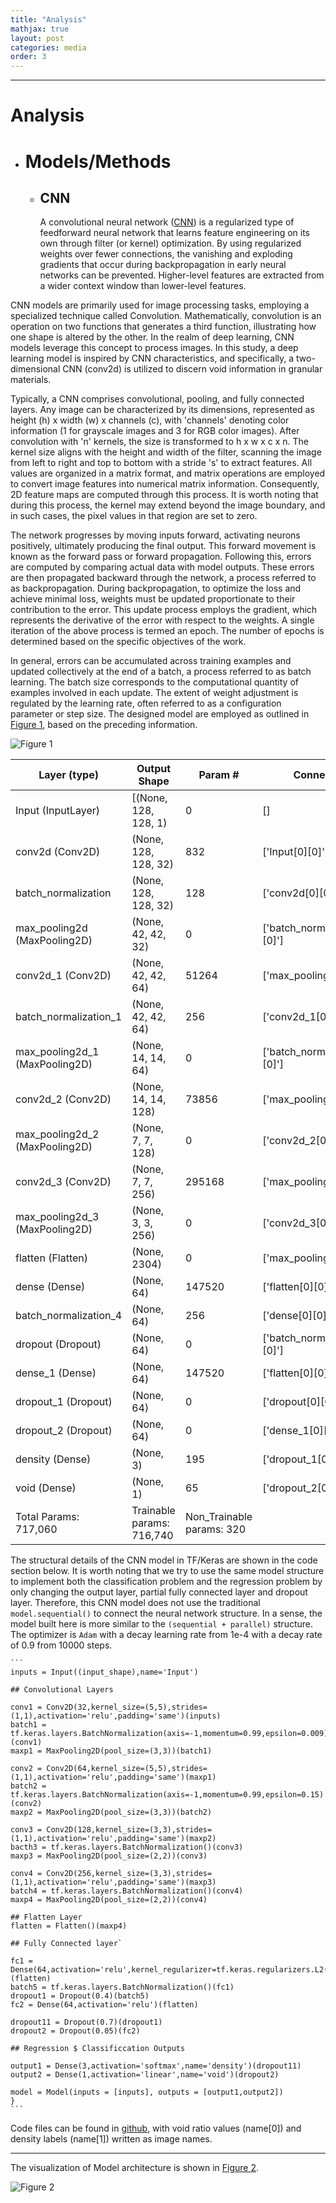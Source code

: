 ```yaml
---
title: "Analysis"
mathjax: true
layout: post
categories: media
order: 3
---
```


---

# Analysis

*  # **Models/Methods**
  
   * ## **CNN**

     A convolutional neural network ([CNN]) is a regularized type of feedforward neural network that learns feature engineering on its own through filter (or kernel) optimization. By using regularized weights over fewer connections, the vanishing and exploding gradients that occur during backpropagation in early neural networks can be prevented. Higher-level features are extracted from a wider context window than lower-level features.

CNN models are primarily used for image processing tasks, employing a specialized technique called Convolution. Mathematically, convolution is an operation on two functions that generates a third function, illustrating how one shape is altered by the other. In the realm of deep learning, CNN models leverage this concept to process images. In this study, a deep learning model is inspired by CNN characteristics, and specifically, a two-dimensional CNN (conv2d) is utilized to discern void information in granular materials.

Typically, a CNN comprises convolutional, pooling, and fully connected layers. Any image can be characterized by its dimensions, represented as height (h) x width (w) x channels (c), with 'channels' denoting color information (1 for grayscale images and 3 for RGB color images). After convolution with 'n' kernels, the size is transformed to h x w x c x n. The kernel size aligns with the height and width of the filter, scanning the image from left to right and top to bottom with a stride 's' to extract features. All values are organized in a matrix format, and matrix operations are employed to convert image features into numerical matrix information. Consequently, 2D feature maps are computed through this process. It is worth noting that during this process, the kernel may extend beyond the image boundary, and in such cases, the pixel values in that region are set to zero.

The network progresses by moving inputs forward, activating neurons positively, ultimately producing the final output. This forward movement is known as the forward pass or forward propagation. Following this, errors are computed by comparing actual data with model outputs. These errors are then propagated backward through the network, a process referred to as backpropagation. During backpropagation, to optimize the loss and achieve minimal loss, weights must be updated proportionate to their contribution to the error. This update process employs the gradient, which represents the derivative of the error with respect to the weights. A single iteration of the above process is termed an epoch. The number of epochs is determined based on the specific objectives of the work.

In general, errors can be accumulated across training examples and updated collectively at the end of a batch, a process referred to as batch learning. The batch size corresponds to the computational quantity of examples involved in each update. The extent of weight adjustment is regulated by the learning rate, often referred to as a configuration parameter or step size. The designed model are employed as outlined in [Figure 1], based on the preceding information.


![Figure 1](/assets/CNN_architecture.png)


| Layer (type)                   |Output Shape             | Param #     | Connected to                      |
| ------------------------------ | ----------------------- |-------------|-----------------------------------|
| Input (InputLayer)             |[(None, 128, 128, 1)     |      0      |      []                           |              
| conv2d (Conv2D)                |(None, 128, 128, 32)     |     832     |  ['Input[0][0]']                  |
| batch_normalization            |(None, 128, 128, 32)     |     128      |  ['conv2d[0][0]']                |
| max_pooling2d (MaxPooling2D)   |(None, 42, 42, 32)       |      0      |  ['batch_normalization[0][0]']    |  
| conv2d_1 (Conv2D)              |(None, 42, 42, 64)       |    51264    |  ['max_pooling2d[0][0]']          |  
| batch_normalization_1          |(None, 42, 42, 64)       |     256     |  ['conv2d_1[0][0]']               | 
| max_pooling2d_1 (MaxPooling2D) |(None, 14, 14, 64)       |      0      |  ['batch_normalization_1[0][0]']  |             
| conv2d_2 (Conv2D)              |(None, 14, 14, 128)      |    73856    |  ['max_pooling2d_1[0][0]']        |  
| max_pooling2d_2 (MaxPooling2D) |(None, 7, 7, 128)        |      0      |  ['conv2d_2[0][0]']               |  
| conv2d_3 (Conv2D)              |(None, 7, 7, 256)        |    295168   |  ['max_pooling2d_2[0][0]']        |  
| max_pooling2d_3 (MaxPooling2D) |(None, 3, 3, 256)        |      0      |  ['conv2d_3[0][0]']               |  
| flatten (Flatten)              |(None, 2304)             |      0      |  ['max_pooling2d_3[0][0]']        |
| dense (Dense)                  |(None, 64)               |    147520   |  ['flatten[0][0]']                |  
| batch_normalization_4          |(None, 64)               |     256     |  ['dense[0][0]']                  |         
| dropout (Dropout)              |(None, 64)               |      0      |  ['batch_normalization_4[0][0]']  |   
| dense_1 (Dense)                |(None, 64)               |    147520   |  ['flatten[0][0]']                |  
| dropout_1 (Dropout)            |(None, 64)               |      0      |  ['dropout[0][0]']                |  
| dropout_2 (Dropout)            |(None, 64)               |      0      |  ['dense_1[0][0]']                |  
| density (Dense)                |(None, 3)                |     195     |  ['dropout_1[0][0]']              |  
| void (Dense)                   |(None, 1)                |      65     |  ['dropout_2[0][0]']              |  
|Total Params: 717,060           |Trainable params: 716,740| Non_Trainable params: 320                       |                                                                                                 


The structural details of the CNN model in TF/Keras are shown in the code section below. It is worth noting that we try to use the same model structure to implement both the classification problem and the regression problem by only changing the output layer, partial fully connected layer and dropout layer. Therefore, this CNN model does not use the traditional `model.sequential()` to connect the neural network structure. In a sense, the model built here is more similar to the `(sequential + parallel)` structure. The optimizer is `Adam` with a decay learning rate from 1e-4 with a decay rate of 0.9 from 10000 steps.


  ````
  ```
  inputs = Input((input_shape),name='Input')
  
  ## Convolutional Layers
  
  conv1 = Conv2D(32,kernel_size=(5,5),strides=(1,1),activation='relu',padding='same')(inputs)
  batch1 = tf.keras.layers.BatchNormalization(axis=-1,momentum=0.99,epsilon=0.009)(conv1)
  maxp1 = MaxPooling2D(pool_size=(3,3))(batch1)
  
  conv2 = Conv2D(64,kernel_size=(5,5),strides=(1,1),activation='relu',padding='same')(maxp1)
  batch2 = tf.keras.layers.BatchNormalization(axis=-1,momentum=0.99,epsilon=0.15)(conv2)
  maxp2 = MaxPooling2D(pool_size=(3,3))(batch2)
  
  conv3 = Conv2D(128,kernel_size=(3,3),strides=(1,1),activation='relu',padding='same')(maxp2)
  bacth3 = tf.keras.layers.BatchNormalization()(conv3)
  maxp3 = MaxPooling2D(pool_size=(2,2))(conv3)
  
  conv4 = Conv2D(256,kernel_size=(3,3),strides=(1,1),activation='relu',padding='same')(maxp3)
  batch4 = tf.keras.layers.BatchNormalization()(conv4)
  maxp4 = MaxPooling2D(pool_size=(2,2))(conv4)
  
  ## Flatten Layer 
  flatten = Flatten()(maxp4)
  
  ## Fully Connected layer`
  
  fc1 = Dense(64,activation='relu',kernel_regularizer=tf.keras.regularizers.L2(0.09))(flatten)
  batch5 = tf.keras.layers.BatchNormalization()(fc1)
  dropout1 = Dropout(0.4)(batch5)
  fc2 = Dense(64,activation='relu')(flatten)
  
  dropout11 = Dropout(0.7)(dropout1)
  dropout2 = Dropout(0.05)(fc2)
  
  ## Regression $ Classificcation Outputs
  
  output1 = Dense(3,activation='softmax',name='density')(dropout11)
  output2 = Dense(1,activation='linear',name='void')(dropout2)
  
  model = Model(inputs = [inputs], outputs = [output1,output2])
  }
  ```
  ````

Code files can be found in [github], with void ratio values (name[0]) and density labels (name[1]) written as image names.

[github]:(https://github.com/enki404/enki404.github.io/blob/master/codes/DrainedNN.py)


---

The visualization of Model architecture is shown in [Figure 2].

![Figure 2](/assets/model.png)


[CNN]: https://en.wikipedia.org/wiki/Convolutional_neural_network#History
[Figure 1]: https://github.com/enki404/enki404.github.io/blob/master/assets/CNN_architecture.png
[Figure 2]: https://github.com/enki404/enki404.github.io/blob/master/assets/model.png
